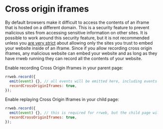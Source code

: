 # Cross origin iframes

By default browsers make it difficult to access the contents of an iframe that is hosted on a different domain. This is a security feature to prevent malicious sites from accessing sensitive information on other sites. It is possible to work around this security feature, but it is not recommended unless you [are very strict](https://stackoverflow.com/a/21629575) about allowing only the sites you trust to embed your website inside of an iframe.
Since if you allow recording cross origin iframes, any malicious website can embed your website and as long as they have rrweb running they can record all the contents of your website.

Enable recording Cross Origin Iframes in your parent page:

```js
rrweb.record({
  emit(event) {}, // all events will be emitted here, including events from cross origin iframes
  recordCrossOriginIframes: true,
});
```

Enable replaying Cross Origin Iframes in your child page:

```js
rrweb.record({
  emit(event) {}, // this is required for rrweb, but the child page will not emit any events
  recordCrossOriginIframes: true,
});
```
